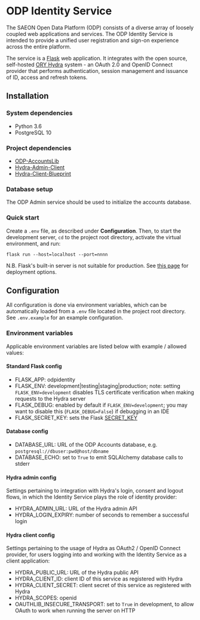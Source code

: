 # ODP Identity Service

The SAEON Open Data Platform (ODP) consists of a diverse array of loosely coupled web applications and services.
The ODP Identity Service is intended to provide a unified user registration and sign-on experience across the
entire platform.

The service is a [Flask](https://palletsprojects.com/p/flask/) web application. It integrates with the open
source, self-hosted [ORY Hydra](https://www.ory.sh/docs/hydra/) system - an OAuth 2.0 and OpenID Connect
provider that performs authentication, session management and issuance of ID, access and refresh tokens.

## Installation

### System dependencies

* Python 3.6
* PostgreSQL 10

### Project dependencies

* [ODP-AccountsLib](https://github.com/SAEONData/ODP-AccountsLib)
* [Hydra-Admin-Client](https://github.com/SAEONData/Hydra-Admin-Client)
* [Hydra-Client-Blueprint](https://github.com/SAEONData/Hydra-Client-Blueprint)

### Database setup

The ODP Admin service should be used to initialize the accounts database.

### Quick start

Create a `.env` file, as described under **Configuration**. Then, to start the development server,
`cd` to the project root directory, activate the virtual environment, and run:

    flask run --host=localhost --port=nnnn

N.B. Flask's built-in server is not suitable for production. See [this page](https://flask.palletsprojects.com/en/1.1.x/deploying/)
for deployment options.

## Configuration

All configuration is done via environment variables, which can be automatically loaded from a `.env`
file located in the project root directory. See `.env.example` for an example configuration.

### Environment variables

Applicable environment variables are listed below with example / allowed values:

#### Standard Flask config

* FLASK_APP: odpidentity
* FLASK_ENV: development|testing|staging|production; note: setting `FLASK_ENV=development` disables TLS
    certificate verification when making requests to the Hydra server
* FLASK_DEBUG: enabled by default if `FLASK_ENV=development`; you may want to disable this (`FLASK_DEBUG=False`)
    if debugging in an IDE
* FLASK_SECRET_KEY: sets the Flask [SECRET_KEY](https://flask.palletsprojects.com/en/1.1.x/config/#SECRET_KEY)

#### Database config

* DATABASE_URL: URL of the ODP Accounts database, e.g. `postgresql://dbuser:pwd@host/dbname`
* DATABASE_ECHO: set to `True` to emit SQLAlchemy database calls to stderr

#### Hydra admin config

Settings pertaining to integration with Hydra's login, consent and logout flows, in which the Identity Service
plays the role of identity provider:

* HYDRA_ADMIN_URL: URL of the Hydra admin API
* HYDRA_LOGIN_EXPIRY: number of seconds to remember a successful login

#### Hydra client config

Settings pertaining to the usage of Hydra as OAuth2 / OpenID Connect provider, for users logging into and working
with the Identity Service as a client application:

* HYDRA_PUBLIC_URL: URL of the Hydra public API
* HYDRA_CLIENT_ID: client ID of this service as registered with Hydra
* HYDRA_CLIENT_SECRET: client secret of this service as registered with Hydra
* HYDRA_SCOPES: openid
* OAUTHLIB_INSECURE_TRANSPORT: set to `True` in development, to allow OAuth to work when running the server on HTTP
